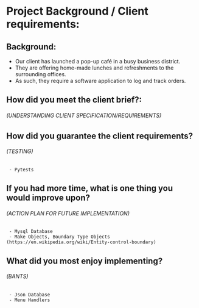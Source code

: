 # Project Background / Client requirements:

## Background:
 - Our client has launched a pop-up café in a busy business district. 
 - They are offering home-made lunches and refreshments to the surrounding offices. 
 - As such, they require a software application to log and track orders.


## How did you meet the client brief?:
###### (UNDERSTANDING CLIENT SPECIFICATION/REQUIREMENTS)



## How did you guarantee the client requirements?

###### (TESTING)
```shell
 - Pytests
```


## If you had more time, what is one thing you would improve upon?

###### (ACTION PLAN FOR FUTURE IMPLEMENTATION)
```shell
 - Mysql Database
 - Make Objects, Boundary Type Objects (https://en.wikipedia.org/wiki/Entity-control-boundary)
```


## What did you most enjoy implementing?

###### (BANTS)
```shell
 - Json Database
 - Menu Handlers
```
